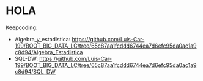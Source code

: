 # HOLA 
Keepcoding:
  - Algebra_y_estadistica: https://github.com/Luis-Car-199/BOOT_BIG_DATA_LC/tree/65c87aa1fcddd6744ea7d6efc95da0ac1a9c8d94/Algebra_Estadistica
  - SQL-DW: https://github.com/Luis-Car-199/BOOT_BIG_DATA_LC/tree/65c87aa1fcddd6744ea7d6efc95da0ac1a9c8d94/SQL_DW 
  
